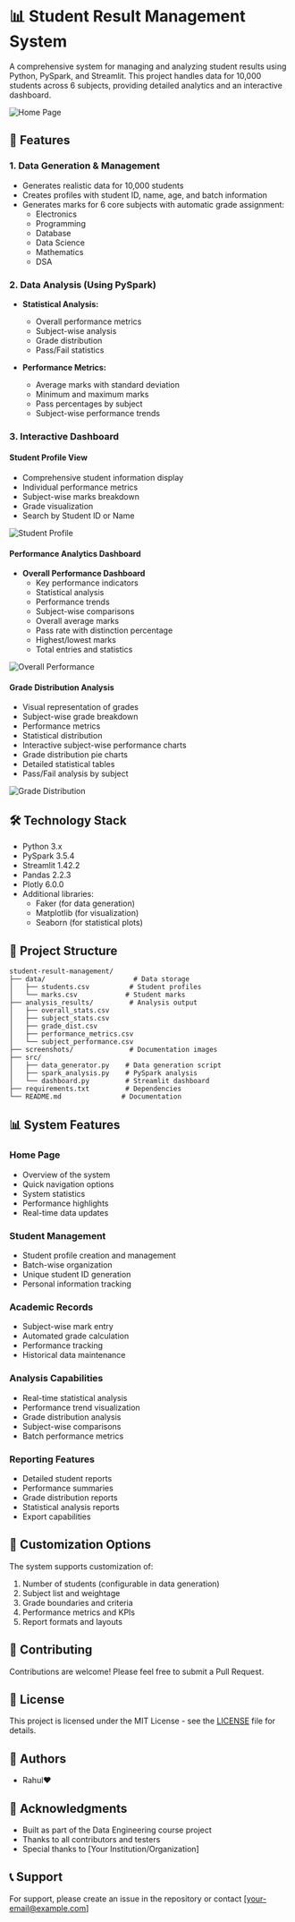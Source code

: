 # 📊 Student Result Management System

A comprehensive system for managing and analyzing student results using Python, PySpark, and Streamlit. This project handles data for 10,000 students across 6 subjects, providing detailed analytics and an interactive dashboard.

![Home Page](screenshots/Home.png)

## 🌟 Features

### 1. Data Generation & Management
- Generates realistic data for 10,000 students
- Creates profiles with student ID, name, age, and batch information
- Generates marks for 6 core subjects with automatic grade assignment:
  - Electronics
  - Programming
  - Database
  - Data Science
  - Mathematics
  - DSA

### 2. Data Analysis (Using PySpark)
- **Statistical Analysis:**
  - Overall performance metrics
  - Subject-wise analysis
  - Grade distribution
  - Pass/Fail statistics

- **Performance Metrics:**
  - Average marks with standard deviation
  - Minimum and maximum marks
  - Pass percentages by subject
  - Subject-wise performance trends

### 3. Interactive Dashboard

#### Student Profile View
- Comprehensive student information display
- Individual performance metrics
- Subject-wise marks breakdown
- Grade visualization
- Search by Student ID or Name

![Student Profile](screenshots/StudentProfile.png)

#### Performance Analytics Dashboard
- **Overall Performance Dashboard**
  - Key performance indicators
  - Statistical analysis
  - Performance trends
  - Subject-wise comparisons
  - Overall average marks
  - Pass rate with distinction percentage
  - Highest/lowest marks
  - Total entries and statistics

![Overall Performance](screenshots/Overallperformance.png)

#### Grade Distribution Analysis
- Visual representation of grades
- Subject-wise grade breakdown
- Performance metrics
- Statistical distribution
- Interactive subject-wise performance charts
- Grade distribution pie charts
- Detailed statistical tables
- Pass/Fail analysis by subject

![Grade Distribution](screenshots/GradeDistribution.png)

## 🛠️ Technology Stack
- Python 3.x
- PySpark 3.5.4
- Streamlit 1.42.2
- Pandas 2.2.3
- Plotly 6.0.0
- Additional libraries:
  - Faker (for data generation)
  - Matplotlib (for visualization)
  - Seaborn (for statistical plots)

## 📁 Project Structure
```
student-result-management/
├── data/                      # Data storage
│   ├── students.csv          # Student profiles
│   └── marks.csv            # Student marks
├── analysis_results/         # Analysis output
│   ├── overall_stats.csv
│   ├── subject_stats.csv
│   ├── grade_dist.csv
│   ├── performance_metrics.csv
│   └── subject_performance.csv
├── screenshots/              # Documentation images
├── src/
│   ├── data_generator.py    # Data generation script
│   ├── spark_analysis.py    # PySpark analysis
│   └── dashboard.py         # Streamlit dashboard
├── requirements.txt         # Dependencies
└── README.md               # Documentation
```

## 📊 System Features

### Home Page
- Overview of the system
- Quick navigation options
- System statistics
- Performance highlights
- Real-time data updates

### Student Management
- Student profile creation and management
- Batch-wise organization
- Unique student ID generation
- Personal information tracking

### Academic Records
- Subject-wise mark entry
- Automated grade calculation
- Performance tracking
- Historical data maintenance

### Analysis Capabilities
- Real-time statistical analysis
- Performance trend visualization
- Grade distribution analysis
- Subject-wise comparisons
- Batch performance metrics

### Reporting Features
- Detailed student reports
- Performance summaries
- Grade distribution reports
- Statistical analysis reports
- Export capabilities

## 🔧 Customization Options
The system supports customization of:
1. Number of students (configurable in data generation)
2. Subject list and weightage
3. Grade boundaries and criteria
4. Performance metrics and KPIs
5. Report formats and layouts

## 🤝 Contributing
Contributions are welcome! Please feel free to submit a Pull Request.

## 📝 License
This project is licensed under the MIT License - see the [LICENSE](LICENSE) file for details.

## 👥 Authors
- Rahul❤️

## 🙏 Acknowledgments
- Built as part of the Data Engineering course project
- Thanks to all contributors and testers
- Special thanks to [Your Institution/Organization]

## 📞 Support
For support, please create an issue in the repository or contact [your-email@example.com] 
